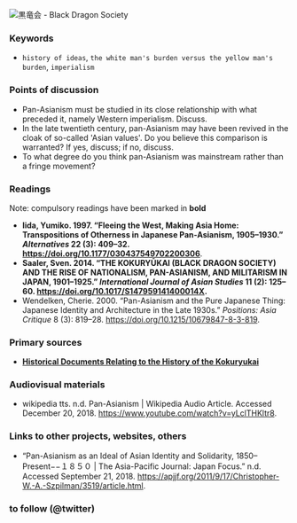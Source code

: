 ![黒竜会 - Black Dragon Society](images/20170921_fa43cc.jpg)

### Keywords

* `history of ideas`, `the white man's burden versus the yellow man's burden`, `imperialism`


### Points of discussion

* Pan-Asianism must be studied in its close relationship with what preceded it, namely Western imperialism. Discuss.
* In the late twentieth century, pan-Asianism may have been revived in the cloak of so-called 'Asian values'. Do you believe this comparison is warranted? If yes, discuss; if no, discuss.
* To what degree do you think pan-Asianism was mainstream rather than a fringe movement?

### Readings
Note: compulsory readings have been marked in **bold**

* **Iida, Yumiko. 1997. “Fleeing the West, Making Asia Home: Transpositions of Otherness in Japanese Pan-Asianism, 1905–1930.” *Alternatives* 22 (3): 409–32. https://doi.org/10.1177/030437549702200306**.
* **Saaler, Sven. 2014. “THE KOKURYŪKAI (BLACK DRAGON SOCIETY) AND THE RISE OF NATIONALISM, PAN-ASIANISM, AND MILITARISM IN JAPAN, 1901–1925.” *International Journal of Asian Studies* 11 (2): 125–60. https://doi.org/10.1017/S147959141400014X.**
* Wendelken, Cherie. 2000. “Pan-Asianism and the Pure Japanese Thing: Japanese Identity and Architecture in the Late 1930s.” *Positions: Asia Critique* 8 (3): 819–28. https://doi.org/10.1215/10679847-8-3-819.

### Primary sources

* **[Historical Documents Relating to the History of the Kokuryukai](http://www.japanesehistory.de/kokuryukai/)**


### Audiovisual materials

* wikipedia tts. n.d. Pan-Asianism | Wikipedia Audio Article. Accessed December 20, 2018. https://www.youtube.com/watch?v=yLclTHKltr8.


### Links to other projects, websites, others

* “Pan-Asianism as an Ideal of Asian Identity and Solidarity, 1850–Present−−１８５０ | The Asia-Pacific Journal: Japan Focus.” n.d. Accessed September 21, 2018. https://apjjf.org/2011/9/17/Christopher-W.-A.-Szpilman/3519/article.html.


### to follow (@twitter)

